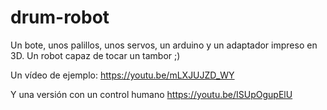 # drum-robot
Un bote, unos palillos, unos servos, un arduino y un adaptador impreso en 3D. Un robot capaz de tocar un tambor ;)

Un vídeo de ejemplo:
https://youtu.be/mLXJUJZD_WY

Y una versión con un control humano
https://youtu.be/ISUpOgupElU
